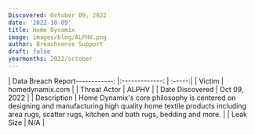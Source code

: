 ```yaml
---
Discovered: October 09, 2022
date: '2022-10-09'
title: Home Dynamix
image: images/blog/ALPHV.png
author: Breachsense Support
draft: false
yearmonths: 2022/october
---
```


| Data Breach Report------------:     |:-------------:    | :-----:|
| Victim      | homedynamix.com      | 
| Threat Actor      | ALPHV      | 
| Date Discovered      | Oct 09, 2022      | 
| Description      | Home Dynamix's core philosophy is centered on designing and manufacturing high quality home textile products including area rugs, scatter rugs, kitchen and bath rugs, bedding and more.       | 
| Leak Size      | N/A      | 


